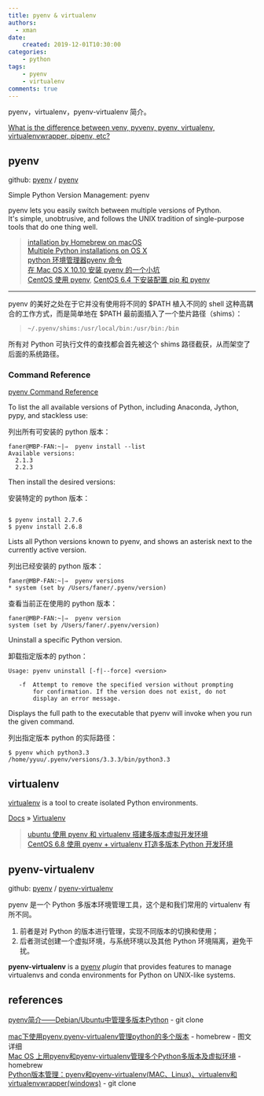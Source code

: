 ```yaml
---
title: pyenv & virtualenv
authors:
  - xman
date:
    created: 2019-12-01T10:30:00
categories:
    - python
tags:
    - pyenv
    - virtualenv
comments: true
---
```


pyenv，virtualenv，pyenv-virtualenv 简介。

<!-- more -->

[What is the difference between venv, pyvenv, pyenv, virtualenv, virtualenvwrapper, pipenv, etc?](https://stackoverflow.com/questions/41573587/what-is-the-difference-between-venv-pyvenv-pyenv-virtualenv-virtualenvwrappe)  

## pyenv

github: [pyenv](https://github.com/pyenv) / [pyenv](https://github.com/pyenv/pyenv)

Simple Python Version Management: pyenv

pyenv lets you easily switch between multiple versions of Python.  
It's simple, unobtrusive, and follows the UNIX tradition of single-purpose tools that do one thing well.  

> [intallation by Homebrew on macOS](https://github.com/pyenv/pyenv#homebrew-on-mac-os-x)  
> [Multiple Python installations on OS X](https://gist.github.com/Bouke/11261620)  
> [python 环境管理器pyenv 命令](http://blog.csdn.net/sentimental_dog/article/details/52718398)  
> [在 Mac OS X 10.10 安装 pyenv 的一个小坑](http://blog.csdn.net/gzlaiyonghao/article/details/46343913)  
> [CentOS 使用 pyenv](http://www.jianshu.com/p/a23448208d9a), [CentOS 6.4 下安装配置 pip 和 pyenv](http://blog.csdn.net/magedu_linux/article/details/48528257)  

---

pyenv 的美好之处在于它并没有使用将不同的 $PATH 植入不同的 shell 这种高耦合的工作方式，而是简单地在 $PATH 最前面插入了一个垫片路径（shims）：

> `~/.pyenv/shims:/usr/local/bin:/usr/bin:/bin`

所有对 Python 可执行文件的查找都会首先被这个 shims 路径截获，从而架空了后面的系统路径。

### Command Reference

[pyenv Command Reference](https://github.com/pyenv/pyenv/blob/master/COMMANDS.md)

To list the all available versions of Python, including Anaconda, Jython, pypy, and stackless use: 

列出所有可安装的 python 版本：

```shell
faner@MBP-FAN:~|⇒  pyenv install --list
Available versions:
  2.1.3
  2.2.3

```

Then install the desired versions:

安装特定的 python 版本：

```shell

$ pyenv install 2.7.6
$ pyenv install 2.6.8

```

Lists all Python versions known to pyenv, and shows an asterisk next to the currently active version.

列出已经安装的 python 版本：

```shell
faner@MBP-FAN:~|⇒  pyenv versions
* system (set by /Users/faner/.pyenv/version)
```

查看当前正在使用的 python 版本：

```shell
faner@MBP-FAN:~|⇒  pyenv version
system (set by /Users/faner/.pyenv/version)
```

Uninstall a specific Python version.

卸载指定版本的 python：

```shell
Usage: pyenv uninstall [-f|--force] <version>

   -f  Attempt to remove the specified version without prompting
       for confirmation. If the version does not exist, do not
       display an error message.
```

Displays the full path to the executable that pyenv will invoke when you run the given command.

列出指定版本 python 的实际路径：

```shell
$ pyenv which python3.3
/home/yyuu/.pyenv/versions/3.3.3/bin/python3.3
```

## virtualenv

[virtualenv](https://pypi.python.org/pypi/virtualenv) is a tool to create isolated Python environments.

[Docs](https://virtualenv.pypa.io/en/stable/#) » [Virtualenv](https://virtualenv.pypa.io/en/stable/)  

> [ubuntu 使用 pyenv 和 virtualenv 搭建多版本虚拟开发环境](http://www.cnblogs.com/npumenglei/p/3719412.html)  
> [CentOS 6.8 使用 pyenv + virtualenv 打造多版本 Python 开发环境](http://python.jobbole.com/85587/)  

## pyenv-virtualenv

github: [pyenv](https://github.com/pyenv) / [pyenv-virtualenv](https://github.com/pyenv/pyenv-virtualenv)

pyenv 是一个 Python 多版本环境管理工具，这个是和我们常用的 virtualenv 有所不同。  

1. 前者是对 Python 的版本进行管理，实现不同版本的切换和使用；  
2. 后者测试创建一个虚拟环境，与系统环境以及其他 Python 环境隔离，避免干扰。  

**pyenv-virtualenv** is a [pyenv](https://github.com/pyenv/pyenv) *plugin* that provides features to manage virtualenvs and conda environments for Python on UNIX-like systems.

## references

[pyenv简介——Debian/Ubuntu中管理多版本Python](http://www.malike.net.cn/blog/2016/05/21/pyenv-tutorial/) - git clone  

[mac下使用pyenv,pyenv-virtualenv管理python的多个版本](http://blog.csdn.net/angel22xu/article/details/45443019) - homebrew - 图文详细  
[Mac OS 上用pyenv和pyenv-virtualenv管理多个Python多版本及虚拟环境](http://blog.csdn.net/liuchunming033/article/details/78345286) - homebrew  
[Python版本管理：pyenv和pyenv-virtualenv(MAC、Linux)、virtualenv和virtualenvwrapper(windows)](http://www.jianshu.com/p/60f361822a7e) - git clone  
